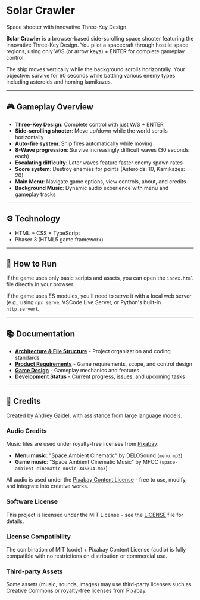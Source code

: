 # Solar Crawler

Space shooter with innovative Three-Key Design.

**Solar Crawler** is a browser-based side-scrolling space shooter featuring the innovative Three-Key Design. 
You pilot a spacecraft through hostile space regions, using only W/S (or arrow keys) + ENTER for complete gameplay control.

The ship moves vertically while the background scrolls horizontally. Your objective: survive for 60 seconds while battling various enemy types including asteroids and homing kamikazes.

---

## 🎮 Gameplay Overview

- **Three-Key Design**: Complete control with just W/S + ENTER
- **Side-scrolling shooter**: Move up/down while the world scrolls horizontally  
- **Auto-fire system**: Ship fires automatically while moving
- **8-Wave progression**: Survive increasingly difficult waves (30 seconds each)
- **Escalating difficulty**: Later waves feature faster enemy spawn rates
- **Score system**: Destroy enemies for points (Asteroids: 10, Kamikazes: 20)
- **Main Menu**: Navigate game options, view controls, about, and credits
- **Background Music**: Dynamic audio experience with menu and gameplay tracks

---

## ⚙️ Technology

- HTML + CSS + TypeScript
- Phaser 3 (HTML5 game framework)

---

## 🧪 How to Run

If the game uses only basic scripts and assets, you can open the `index.html` file directly in your browser.

If the game uses ES modules, you'll need to serve it with a local web server (e.g., using `npx serve`, VSCode Live Server, or Python's built-in `http.server`).

---

## 📚 Documentation

- **[Architecture & File Structure](docs/architecture.md)** - Project organization and coding standards
- **[Product Requirements](docs/prd.md)** - Game requirements, scope, and control design
- **[Game Design](docs/design.md)** - Gameplay mechanics and features
- **[Development Status](docs/todo.md)** - Current progress, issues, and upcoming tasks

---

## 📄 Credits

Created by Andrey Gaidel, with assistance from large language models.

### Audio Credits
Music files are used under royalty-free licenses from [Pixabay](https://pixabay.com):
- **Menu music**: "Space Ambient Cinematic" by DELOSound (`menu.mp3`)
- **Game music**: "Space Ambient Cinematic Music" by MFCC (`space-ambient-cinematic-music-345394.mp3`)

All audio is used under the [Pixabay Content License](https://pixabay.com/service/license/) - free to use, modify, and integrate into creative works.

### Software License
This project is licensed under the MIT License - see the [LICENSE](LICENSE) file for details.

### License Compatibility
The combination of MIT (code) + Pixabay Content License (audio) is fully compatible with no restrictions on distribution or commercial use.

### Third-party Assets
Some assets (music, sounds, images) may use third-party licenses such as Creative Commons or royalty-free licenses from Pixabay.
